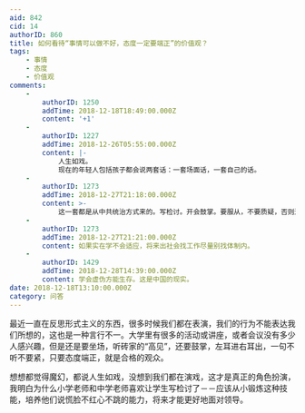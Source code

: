 ```yaml
---
aid: 842
cid: 14
authorID: 860
title: 如何看待“事情可以做不好，态度一定要端正”的价值观？
tags:
    - 事情
    - 态度
    - 价值观
comments:
    -
        authorID: 1250
        addTime: 2018-12-18T18:49:00.000Z
        content: '+1'
    -
        authorID: 1227
        addTime: 2018-12-26T05:55:00.000Z
        content: |-
            人生如戏。  
            现在的年轻人包括孩子都会说两套话：一套场面话，一套自己的话。
    -
        authorID: 1273
        addTime: 2018-12-27T21:18:00.000Z
        content: >-
            这一套都是从中共统治方式来的。写检讨。开会鼓掌。要服从，不要质疑，否则进入社会死得更难看。这一套在中国还能继续存活几十年，习近平变本加厉而无修改之意。不移民的人余生都要与之为伴。在学校就要学会应对，比如听讲座就带自己的书去看。
    -
        authorID: 1273
        addTime: 2018-12-27T21:21:00.000Z
        content: 如果实在学不会适应，将来出社会找工作尽量别找体制内。
    -
        authorID: 1429
        addTime: 2018-12-28T14:39:00.000Z
        content: 学会虚伪方能生存。这是中国的现实。
date: 2018-12-18T13:10:00.000Z
category: 问答
---
```


最近一直在反思形式主义的东西，很多时候我们都在表演，我们的行为不能表达我们所想的，这也是一种言行不一。大学里有很多的活动或讲座，或者会议没有多少人感兴趣，但是还是要坐场，听砖家的“高见”，还要鼓掌，左耳进右耳出，一句不听不要紧，只要态度端正，就是合格的观众。

想想都觉得魔幻，都说人生如戏，没想到我们都在演戏，这才是真正的角色扮演，我明白为什么小学老师和中学老师喜欢让学生写检讨了－－应该从小锻炼这种技能，培养他们说慌脸不红心不跳的能力，将来才能更好地面对领导。

